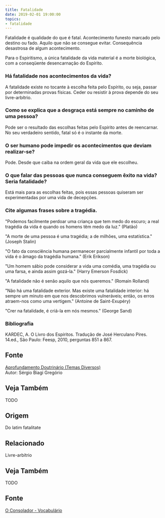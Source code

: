 ```yaml
---
title: Fatalidade
date: 2019-02-01 19:00:00
topics:
- fatalidade
---
```


Fatalidade é qualidade do que é fatal. Acontecimento funesto marcado pelo destino ou
fado. Aquilo que não se consegue evitar. Consequência desastrosa de
algum acontecimento.

Para o Espiritismo, a única fatalidade da vida material é a morte biológica, com
a conseqüente desencarnação do Espírito. 

### Há fatalidade nos acontecimentos da vida?
A fatalidade existe no tocante à escolha feita pelo Espírito, ou seja,
passar por determinadas provas físicas. Ceder ou resistir à prova
depende do seu livre-arbítrio.

### Como se explica que a desgraça está sempre no caminho de uma pessoa?
Pode ser o resultado das escolhas feitas pelo Espírito antes de
reencarnar. No seu verdadeiro sentido, fatal só é o instante da morte.

### O ser humano pode impedir os acontecimentos que deviam realizar-se?
Pode. Desde que caiba na ordem geral da vida que ele escolheu.

### O que falar das pessoas que nunca conseguem êxito na vida? Seria fatalidade?
Está mais para as escolhas feitas, pois essas pessoas quiseram ser
experimentadas por uma vida de decepções.

### Cite algumas frases sobre a tragédia.

"Podemos facilmente perdoar uma criança que tem medo do escuro; a real
tragédia da vida é quando os homens têm medo da luz." (Platão)

"A morte de uma pessoa é uma tragédia; a de milhões, uma estatística."
(Joseph Stalin)

"O fato da consciência humana permanecer parcialmente infantil por toda
a vida é o âmago da tragédia humana." (Erik Erikson)

"Um homem sábio pode considerar a vida uma comédia, uma tragédia ou
uma farsa, e ainda assim gozá-la." (Harry Emerson Fosdick)

"A fatalidade não é senão aquilo que nós queremos." (Romain Rolland)

"Não há uma fatalidade exterior. Mas existe uma fatalidade interior:
há sempre um minuto em que nos descobrimos vulneráveis; então, os erros
atraem-nos como uma vertigem." (Antoine de Saint-Exupéry)

"Crer na fatalidade, é criá-la em nós mesmos." (George Sand)

### Bibliografia
KARDEC, A. O Livro dos Espíritos. Tradução de José Herculano Pires.
14.ed., São Paulo: Feesp, 2010, perguntas 851 a 867.

## Fonte
[Aprofundamento Doutrinário (Temas Diversos)](https://sites.google.com/view/aprofundamentodoutrinario/tragédia-e-fatalidade)  
Autor: Sérgio Biagi Gregório

## Veja Também
TODO


## Origem
Do latim fatalitate

## Relacionado
Livre-arbítrio

## Veja Também
TODO

## Fonte
[O Consolador - Vocabulário](http://www.oconsolador.com.br/linkfixo/vocabulario/principal.html)


